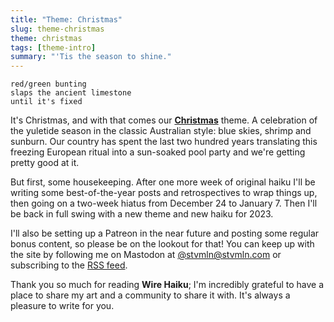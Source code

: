 ```yaml
---
title: "Theme: Christmas"
slug: theme-christmas
theme: christmas
tags: [theme-intro]
summary: "'Tis the season to shine."
---
```


```
red/green bunting
slaps the ancient limestone
until it's fixed
```

It's Christmas, and with that comes our **[Christmas][1]** theme.
A celebration of the yuletide season in the classic Australian style: blue skies, shrimp and sunburn.
Our country has spent the last two hundred years translating this freezing European ritual into a sun-soaked pool party and we're getting pretty good at it.

But first, some housekeeping.
After one more week of original haiku I'll be writing some best-of-the-year posts and retrospectives to wrap things up, then going on a two-week hiatus from December 24 to January 7.
Then I'll be back in full swing with a new theme and new haiku for 2023.

I'll also be setting up a Patreon in the near future and posting some regular bonus content, so please be on the lookout for that!
You can keep up with the site by following me on Mastodon at [@stvmln@stvmln.com][2] or subscribing to the [RSS feed][3].

Thank you so much for reading **Wire Haiku**; I'm incredibly grateful to have a place to share my art and a community to share it with.
It's always a pleasure to write for you.

[1]: /theme/christmas/
[2]: https://stvmln.com/@stvmln
[3]: https://wirehaiku.org/index.xml
